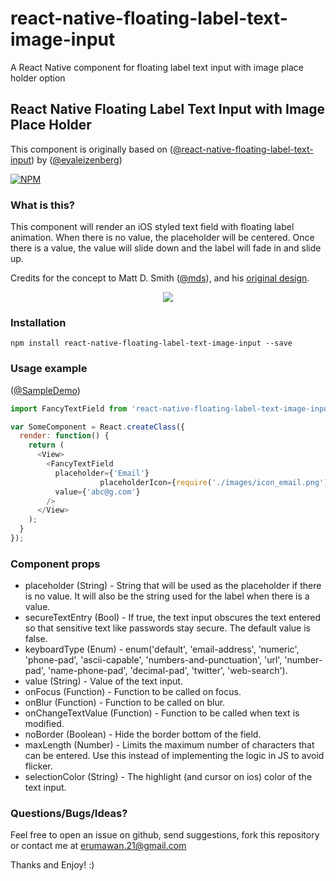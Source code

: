 # react-native-floating-label-text-image-input
A React Native component for floating label text input with image place holder option

## React Native Floating Label Text Input with Image Place Holder
This component is originally based on ([@react-native-floating-label-text-input](https://github.com/eyaleizenberg/react-native-floating-label-text-input))
by ([@eyaleizenberg](https://github.com/eyaleizenberg))

[![NPM](https://nodei.co/npm/react-native-floating-label-text-input.png)](https://npmjs.org/package/react-native-floating-label-text-input)

### What is this?
This component will render an iOS styled text field with floating label animation. When there is no value, the placeholder will be centered. Once there is a value, the value will slide down and the label will fade in and slide up.

Credits for the concept to Matt D. Smith ([@mds](http://www.twitter.com/mds)), and his [original design](http://dribbble.com/shots/1254439--GIF-Mobile-Form-Interaction?list=users).

<p align="center">
    <img src ="https://github.com/erumawan/UIUXSample1/blob/master/ScreenShots/Demo.gif" />
</p>

### Installation
```npm install react-native-floating-label-text-image-input --save```

### Usage example

([@SampleDemo](https://github.com/erumawan/UIUXSample1))

```javascript
import FancyTextField from 'react-native-floating-label-text-image-input';

var SomeComponent = React.createClass({
  render: function() {
    return (
      <View>
        <FancyTextField
          placeholder={'Email'}
					placeholderIcon={require('./images/icon_email.png')}
          value={'abc@g.com'}
        />
      </View>
    );
  }
});
```

### Component props
- placeholder (String) - String that will be used as the placeholder if there is no value. It will also be the string used for the label when there is a value.
- secureTextEntry (Bool) - If true, the text input obscures the text entered so that sensitive text like passwords stay secure. The default value is false.
- keyboardType (Enum) - enum('default', 'email-address', 'numeric', 'phone-pad', 'ascii-capable', 'numbers-and-punctuation', 'url', 'number-pad', 'name-phone-pad', 'decimal-pad', 'twitter', 'web-search').
- value (String) - Value of the text input.
- onFocus (Function) - Function to be called on focus.
- onBlur (Function) - Function to be called on blur.
- onChangeTextValue (Function) - Function to be called when text is modified.
- noBorder (Boolean) - Hide the border bottom of the field.
- maxLength (Number) - Limits the maximum number of characters that can be entered. Use this instead of implementing the logic in JS to avoid flicker.
- selectionColor (String) - The highlight (and cursor on ios) color of the text input.

### Questions/Bugs/Ideas?
Feel free to open an issue on github, send suggestions, fork this repository or contact me at
erumawan.21@gmail.com


Thanks and Enjoy! :)
